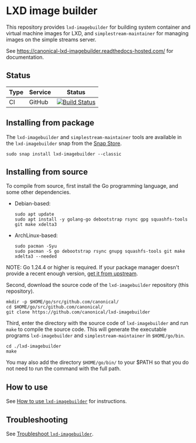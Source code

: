 # LXD image builder

This repository provides `lxd-imagebuilder` for building system container and virtual machine images
for LXD, and `simplestream-maintainer` for managing images on the simple streams server.

See https://canonical-lxd-imagebuilder.readthedocs-hosted.com/ for documentation.

## Status
Type            | Service               | Status
---             | ---                   | ---
CI              | GitHub                | [![Build Status](https://github.com/canonical/lxd-imagebuilder/workflows/Tests/badge.svg)](https://github.com/canonical/lxd-imagebuilder/actions)



<!-- Include start installing -->
## Installing from package

The `lxd-imagebuilder` and `simplestream-maintainer` tools are available in the `lxd-imagebuilder`
snap from the [Snap Store](https://snapcraft.io/lxd-imagebuilder).

```
sudo snap install lxd-imagebuilder --classic
```

## Installing from source

To compile from source, first install the Go programming language, and some other dependencies.

- Debian-based:
    ```
    sudo apt update
    sudo apt install -y golang-go debootstrap rsync gpg squashfs-tools git make xdelta3
    ```

- ArchLinux-based:
    ```
    sudo pacman -Syu
    sudo pacman -S go debootstrap rsync gnupg squashfs-tools git make xdelta3 --needed
    ```

NOTE: Go 1.24.4 or higher is required. If your package manager doesn't provide a recent enough
version, [get it from upstream](https://go.dev/doc/install).

Second, download the source code of the `lxd-imagebuilder` repository (this repository).

```
mkdir -p $HOME/go/src/github.com/canonical/
cd $HOME/go/src/github.com/canonical/
git clone https://github.com/canonical/lxd-imagebuilder
```

Third, enter the directory with the source code of `lxd-imagebuilder` and run `make` to compile the
source code. This will generate the executable programs `lxd-imagebuilder` and `simplestream-maintainer`
in `$HOME/go/bin`.

```
cd ./lxd-imagebuilder
make
```

You may also add the directory `$HOME/go/bin/` to your $PATH so that you do not need to run the command with the full path.
<!-- Include end installing -->

## How to use

See [How to use `lxd-imagebuilder`](doc/howto/build.md) for instructions.

## Troubleshooting

See [Troubleshoot `lxd-imagebuilder`](doc/howto/troubleshoot.md).

